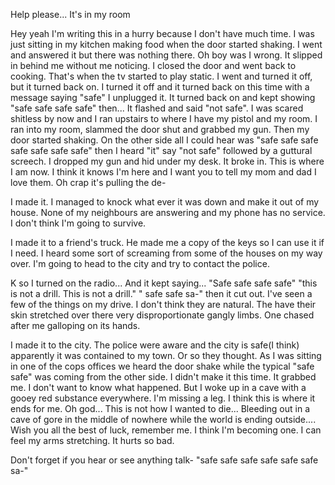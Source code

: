 Help please... It's in my room

Hey yeah I'm writing this in a hurry because I don't have much time. I was just sitting in my kitchen making food when the door started shaking. I went and answered it but there was nothing there. Oh boy was I wrong. It slipped in behind me without me noticing. I closed the door and went back to cooking. That's when the tv started to play static. I went and turned it off, but it turned back on. I turned it off and it turned back on this time with a message saying "safe" I unplugged it. It turned back on and kept showing "safe safe safe safe" then... It flashed and said "not safe". I was scared shitless by now and I ran upstairs to where I have my pistol and my room. I ran into my room, slammed the door shut and grabbed my gun. Then my door started shaking. On the other side all I could hear was "safe safe safe safe safe safe safe" then I heard "it" say "not safe" followed by a guttural screech. I dropped my gun and hid under my desk. It broke in. This is where I am now. I think it knows I'm here and I want you to tell my mom and dad I love them. Oh crap it's pulling the de-





I made it. I managed to knock what ever it was down and make it out of my house. None of my neighbours are answering and my phone has no service. I don't think I'm going to survive. 


I made it to a friend's truck. He made me a copy of the keys so I can use it if I need. I heard some sort of screaming from some of the houses on my way over. I'm going to head to the city and try to contact the police.



K so I turned on the radio... And it kept saying... "Safe safe safe safe" "this is not a drill. This is not a drill." " safe safe sa-" then it cut out. I've seen a few of the things on my drive. I don't think they are natural. The have their skin stretched over there very disproportionate gangly limbs. One chased after me galloping on its hands. 


I made it to the city. The police were aware and the city is safe(I think) apparently it was contained to my town. Or so they thought. As I was sitting in one of the cops offices we heard the door shake while the typical "safe safe" was coming from the other side. I didn't make it this time. It grabbed me. I don't want to know what happened. But I woke up in a cave with a gooey red substance everywhere. I'm missing a leg. I think this is where it ends for me. Oh god... This is not how I wanted to die... Bleeding out in a cave of gore in the middle of nowhere while the world is ending outside.... Wish you all the best of luck, remember me. I think I'm becoming one. I can feel my arms stretching. It hurts so bad.

Don't forget if you hear or see anything talk- "safe safe safe safe safe safe sa-"